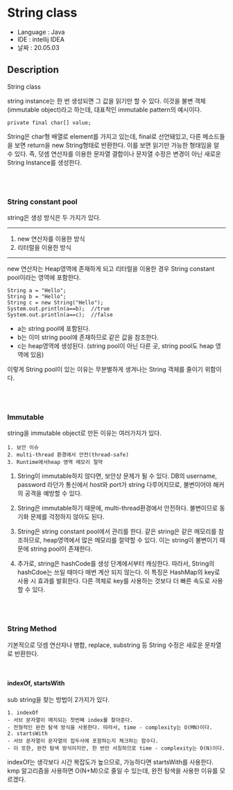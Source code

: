 # String class

* Language : Java
* IDE : intellij IDEA
* 날짜 : 20.05.03

## Description

String class

string instance는 한 번 생성되면 그 값을 읽기만 할 수 있다.  이것을 불변 객체(immutable object)라고 하는데, 대표적인 immutable pattern의 예시이다. 

```
private final char[] value; 
```

String은 char형 배열로 element를 가지고 있는데, final로 선언돼있고, 다른 메소드들을 보면 return을 new String형태로 반환한다.  이를 보면 읽기만 가능한 형태임을 알 수 있다.  즉, 덧셈 연산자를 이용한 문자열 결합이나 문자열 수정은 변경이 아닌 새로운 String Instance를 생성한다.

<br>
<br>

### String constant pool

string은 생성 방식은 두 가지가 있다.

---
1. new 연산자를 이용한 방식<br>
2. 리터럴을 이용한 방식
---

new 연산자는 Heap영역에 존재하게 되고 리터럴을 이용한 경우 String constant pool이라는 영역에 포함한다.  

```
String a = "Hello";
String b = "Hello";
String c = new String("Hello");
System.out.println(a==b);  //true
System.out.println(a==c);  //false
```


* a는 string pool에 포함된다.
* b는 이미 string pool에 존재하므로 같은 값을 참조한다.
* c는 heap영역에 생성된다. (string pool이 아닌 다른 곳, string pool도 heap 영역에 있음)



이렇게 String pool이 있는 이유는 무분별하게 생겨나는 String 객체를 줄이기 위함이다.  

<br>
<br>

### lmmutable 

string을 immutable object로 만든 이유는 여러가지가 있다.

```
1. 보안 이슈
2. multi-thread 환경에서 안전(thread-safe)
3. Runtime에서heap 영역 메모리 절약
```

1. String이 immutable하지 않다면, 보안상 문제가 될 수 있다.  DB의 username, password 라던가 통신에서 host와 port가 string 다루어지므로, 불변이어야 해커의 공격을 예방할 수 있다.

2. String은 immutable하기 때문에, multi-thread환경에서 안전하다. 불변이므로 동기화 문제를 걱정하지 않아도 된다.

3. String은 string constant pool에서 관리를 한다.  같은 string은 같은 메모리를 참조하므로, heap영역에서 많은 메모리를 절약할 수 있다.  이는 string이 불변이기 때문에 string pool이 존재한다.

4. 추가로, string은 hashCode를 생성 단계에서부터 캐싱한다. 따라서, String의 hashCdoe는 쓰일 때마다 매번 계산 되지 않는다. 이 특징은 HashMap의 key로 사용 시 효과를 발휘한다. 다른 객체로 key를 사용하는 것보다 더 빠른 속도로 사용할 수 있다.

<br>
<br>

### String Method

기본적으로 덧셈 연산자나 병합, replace, substring 등 String 수정은 새로운 문자열로 반환한다.

<br>

#### indexOf,  startsWith

sub string을 찾는 방법이 2가지가 있다.  
```
1. indexOf
- 서브 문자열이 매치되는 첫번째 index를 찾아준다.
- 전형적인 완전 탐색 방식을 사용한다. 따라서, time - complexity는 O(MN)이다.
2. startsWith
- 서브 문자열이 문자열의 접두사에 포함하는지 체크하는 함수다.
- 이 또한, 완전 탐색 방식이지만, 한 번만 서칭하므로 time - complexity는 O(N)이다.
```

indexOf는 생각보다 시간 복잡도가 높으므로, 가능하다면 startsWith를 사용한다.   kmp 알고리즘을 사용하면 O(N+M)으로 줄일 수 있는데, 완전 탐색을 사용한 이유를 모르겠다.

